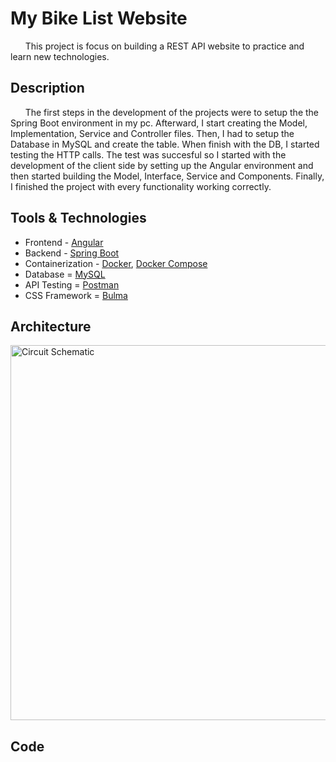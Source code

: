 # My Bike List Website

&nbsp;&nbsp;&nbsp;&nbsp;&nbsp;&nbsp;This project is focus on building a REST API website to practice and learn new technologies.

## Description
&nbsp;&nbsp;&nbsp;&nbsp;&nbsp;&nbsp;The first steps in the development of the projects were to setup the the Spring Boot environment in my pc. Afterward, I start creating the Model, Implementation, Service and Controller files. Then, I had to setup the Database in MySQL and create the table. When finish with the DB, I started testing the HTTP calls. The test was succesful so I started with the development of the client side by setting up the Angular environment and then started building the Model, Interface, Service and Components. Finally, I finished the project with every functionality working correctly.

## Tools & Technologies
* Frontend - [Angular](https://angular.io/)
* Backend - [Spring Boot](https://spring.io/projects/spring-boot)
* Containerization - [Docker](https://www.docker.com/), [Docker Compose](https://docs.docker.com/compose/)
* Database = [MySQL](https://www.mysql.com/)
* API Testing = [Postman](https://www.postman.com/)
* CSS Framework = [Bulma](https://bulma.io/)

## Architecture
<img alt="Circuit Schematic" width="600px" src="images/circuitSchematic.png">

## Code
